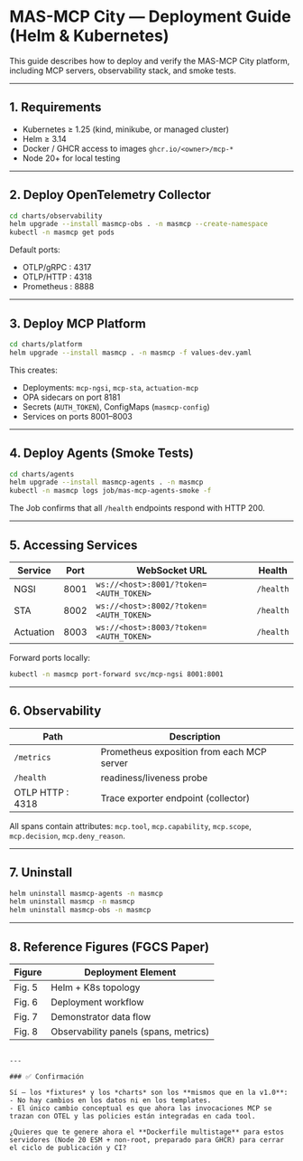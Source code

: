 # MAS-MCP City — Deployment Guide (Helm & Kubernetes)

This guide describes how to deploy and verify the MAS-MCP City platform, including MCP servers, observability stack, and smoke tests.

---

## 1. Requirements
- Kubernetes ≥ 1.25 (kind, minikube, or managed cluster)
- Helm ≥ 3.14
- Docker / GHCR access to images `ghcr.io/<owner>/mcp-*`
- Node 20+ for local testing

---

## 2. Deploy OpenTelemetry Collector

```bash
cd charts/observability
helm upgrade --install masmcp-obs . -n masmcp --create-namespace
kubectl -n masmcp get pods
```

Default ports:

* OTLP/gRPC : 4317
* OTLP/HTTP : 4318
* Prometheus : 8888

---

## 3. Deploy MCP Platform

```bash
cd charts/platform
helm upgrade --install masmcp . -n masmcp -f values-dev.yaml
```

This creates:

* Deployments: `mcp-ngsi`, `mcp-sta`, `actuation-mcp`
* OPA sidecars on port 8181
* Secrets (`AUTH_TOKEN`), ConfigMaps (`masmcp-config`)
* Services on ports 8001–8003

---

## 4. Deploy Agents (Smoke Tests)

```bash
cd charts/agents
helm upgrade --install masmcp-agents . -n masmcp
kubectl -n masmcp logs job/mas-mcp-agents-smoke -f
```

The Job confirms that all `/health` endpoints respond with HTTP 200.

---

## 5. Accessing Services

| Service   | Port | WebSocket URL                          | Health    |
| --------- | ---- | -------------------------------------- | --------- |
| NGSI      | 8001 | `ws://<host>:8001/?token=<AUTH_TOKEN>` | `/health` |
| STA       | 8002 | `ws://<host>:8002/?token=<AUTH_TOKEN>` | `/health` |
| Actuation | 8003 | `ws://<host>:8003/?token=<AUTH_TOKEN>` | `/health` |

Forward ports locally:

```bash
kubectl -n masmcp port-forward svc/mcp-ngsi 8001:8001
```

---

## 6. Observability

| Path             | Description                                |
| ---------------- | ------------------------------------------ |
| `/metrics`       | Prometheus exposition from each MCP server |
| `/health`        | readiness/liveness probe                   |
| OTLP HTTP : 4318 | Trace exporter endpoint (collector)        |

All spans contain attributes:
`mcp.tool`, `mcp.capability`, `mcp.scope`, `mcp.decision`, `mcp.deny_reason`.

---

## 7. Uninstall

```bash
helm uninstall masmcp-agents -n masmcp
helm uninstall masmcp -n masmcp
helm uninstall masmcp-obs -n masmcp
```

---

## 8. Reference Figures (FGCS Paper)

| Figure | Deployment Element                    |
| ------ | ------------------------------------- |
| Fig. 5 | Helm + K8s topology                   |
| Fig. 6 | Deployment workflow                   |
| Fig. 7 | Demonstrator data flow                |
| Fig. 8 | Observability panels (spans, metrics) |

```

---

### ✅ Confirmación

Sí — los *fixtures* y los *charts* son los **mismos que en la v1.0**:  
- No hay cambios en los datos ni en los templates.  
- El único cambio conceptual es que ahora las invocaciones MCP se trazan con OTEL y las policies están integradas en cada tool.

¿Quieres que te genere ahora el **Dockerfile multistage** para estos servidores (Node 20 ESM + non-root, preparado para GHCR) para cerrar el ciclo de publicación y CI?
```
